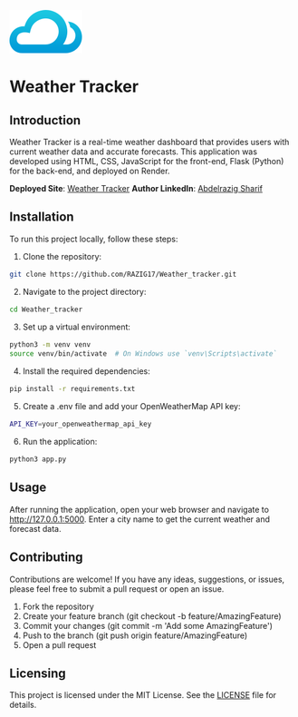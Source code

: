 ![Logo of the project](https://raw.githubusercontent.com/razig17/weather_tracker/master/static/images/logo@2x.png)

# Weather Tracker

## Introduction

Weather Tracker is a real-time weather dashboard that provides users with current weather data and accurate forecasts. This application was developed using HTML, CSS, JavaScript for the front-end, Flask (Python) for the back-end, and deployed on Render.

**Deployed Site**: [Weather Tracker](https://weather-tracker-jymq.onrender.com/)
**Author LinkedIn**: [Abdelrazig Sharif](https://www.linkedin.com/in/abdelrazig-sharif)

## Installation

To run this project locally, follow these steps:

1. Clone the repository:

```bash
git clone https://github.com/RAZIG17/Weather_tracker.git
```

2. Navigate to the project directory:

```bash
cd Weather_tracker
```

3. Set up a virtual environment:

```bash
python3 -m venv venv
source venv/bin/activate  # On Windows use `venv\Scripts\activate`
```

4. Install the required dependencies:

```bash
pip install -r requirements.txt
```

5. Create a .env file and add your OpenWeatherMap API key:

```bash
API_KEY=your_openweathermap_api_key
```

6. Run the application:

```bash
python3 app.py
```

## Usage

After running the application, open your web browser and navigate to http://127.0.0.1:5000. Enter a city name to get the current weather and forecast data.

## Contributing

Contributions are welcome! If you have any ideas, suggestions, or issues, please feel free to submit a pull request or open an issue.

1. Fork the repository
2. Create your feature branch (git checkout -b feature/AmazingFeature)
3. Commit your changes (git commit -m 'Add some AmazingFeature')
4. Push to the branch (git push origin feature/AmazingFeature)
5. Open a pull request

## Licensing

This project is licensed under the MIT License. See the [LICENSE](LICENSE) file for details.

